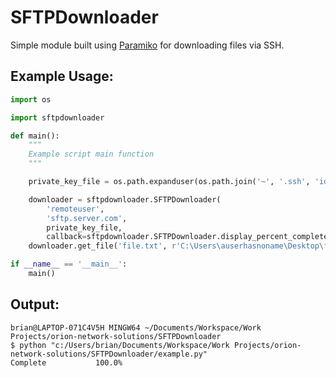 # SFTPDownloader
Simple module built using [Paramiko](http://docs.paramiko.org/en/2.1/index.html) for downloading files via SSH.

## Example Usage:
```python
import os

import sftpdownloader

def main():
    """
    Example script main function
    """

    private_key_file = os.path.expanduser(os.path.join('~', '.ssh', 'id_rsa'))

    downloader = sftpdownloader.SFTPDownloader(
        'remoteuser',
        'sftp.server.com',
        private_key_file,
        callback=sftpdownloader.SFTPDownloader.display_percent_complete)
    downloader.get_file('file.txt', r'C:\Users\auserhasnoname\Desktop\file.txt')

if __name__ == '__main__':
    main()
```

## Output:
```
brian@LAPTOP-071C4V5H MINGW64 ~/Documents/Workspace/Work Projects/orion-network-solutions/SFTPDownloader
$ python "c:/Users/brian/Documents/Workspace/Work Projects/orion-network-solutions/SFTPDownloader/example.py"
Complete           100.0%
```
